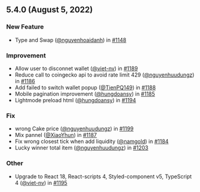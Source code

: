 ## 5.4.0 (August 5, 2022)

### New Feature

* Type and Swap ([@nguyenhoaidanh](https://github.com/nguyenhoaidanh)) in [#1148](https://github.com/KyberNetwork/kyberswap-interface/pull/1148)

### Improvement

* Allow user to disconnet wallet ([@viet-nv](https://github.com/viet-nv)) in [#1189](https://github.com/KyberNetwork/kyberswap-interface/pull/1189)
* Reduce call to coingecko api to avoid rate limit 429 ([@nguyenhuudungz](https://github.com/nguyenhuudungz)) in [#1186](https://github.com/KyberNetwork/kyberswap-interface/pull/1186)
* Add failed to switch wallet popup ([@TienPQ149](https://github.com/TienPQ149)) in [#1188](https://github.com/KyberNetwork/kyberswap-interface/pull/1188)
* Mobile pagination improvement ([@hungdoansy](https://github.com/hungdoansy)) in [#1185](https://github.com/KyberNetwork/kyberswap-interface/pull/11185)
* Lightmode preload html ([@hungdoansy](https://github.com/hungdoansy)) in [#1194](https://github.com/KyberNetwork/kyberswap-interface/pull/1194)

### Fix

*  wrong Cake price ([@nguyenhuudungz](https://github.com/nguyenhuudungz)) in [#1199](https://github.com/KyberNetwork/kyberswap-interface/pull/1199)
*  Mix pannel ([@XiaoYhun](https://github.com/XiaoYhun)) in [#1187](https://github.com/KyberNetwork/kyberswap-interface/pull/1187)
*  Fix wrong closest tick when add liquidity ([@namgold](https://github.com/namgold)) in [#1184](https://github.com/KyberNetwork/kyberswap-interface/pull/1184)
*  Lucky winner total item ([@nguyenhuudungz](https://github.com/nguyenhuudungz)) in [#1203](https://github.com/KyberNetwork/kyberswap-interface/pull/1203)

### Other

* Upgrade to React 18, React-scripts 4, Styled-component v5, TypeScript 4 ([@viet-nv](https://github.com/viet-nv)) in [#1195](https://github.com/KyberNetwork/kyberswap-interface/pull/1195)
